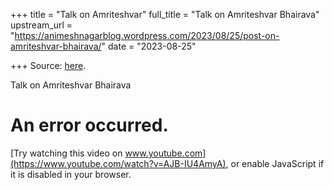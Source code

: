 +++
title = "Talk on Amriteshvar"
full_title = "Talk on Amriteshvar Bhairava"
upstream_url = "https://animeshnagarblog.wordpress.com/2023/08/25/post-on-amriteshvar-bhairava/"
date = "2023-08-25"

+++
Source: [here](https://animeshnagarblog.wordpress.com/2023/08/25/post-on-amriteshvar-bhairava/).

Talk on Amriteshvar Bhairava

# An error occurred.

[Try watching this video on www.youtube.com](https://www.youtube.com/watch?v=AJB-IU4AmyA), or enable JavaScript if it is disabled in your browser.
